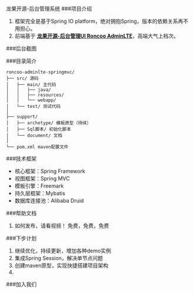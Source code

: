 龙果开源-后台管理系统
###项目介绍
1. 框架完全是基于Spring IO platform，绝对拥抱Spring，版本的依赖关系再不用担心。
2. 前端基于 **[龙果开源-后台管理UI Roncoo AdminLTE](https://github.com/roncoo/roncoo-adminLTE)**，高端大气上档次。


###后台截图


###目录简介
```
roncoo-adminlte-springmvc/
├── src/ 源码
│   ├── main/ 主代码
│   │   ├── java/
│   │   ├── resources/
│   │   └── webapp/
│   └── test/ 测试代码
│
├── support/ 
│   ├── archetype/ 模板原型（待续）
│   ├── Sql脚本/ 初始化脚本
│   └── document/ 文档
│
└── pom.xml maven配置文件

```

###技术框架
* 核心框架：Spring Framework
* 视图框架：Spring MVC
* 模板引擎：Freemark
* 持久层框架：Mybatis
* 数据库连接池：Alibaba Druid


###帮助文档
1. 如何发布，请看视频！ 免费，免费，免费

###下步计划
1. 继续优化，持续更新，增加各种demo实例
2. 集成Spring Session，解决单节点问题
3. 创建maven原型，实现快捷搭建项目架构
4. 

###加入我们
